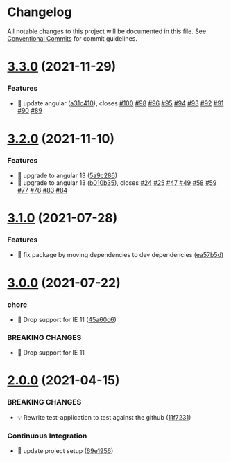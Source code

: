 # Changelog

All notable changes to this project will be documented in this file. See
[Conventional Commits](https://conventionalcommits.org) for commit guidelines.

# [3.3.0](https://github.com/ng-apimock/test-application/compare/v3.2.0...v3.3.0) (2021-11-29)


### Features

* 🎸 update angular ([a31c410](https://github.com/ng-apimock/test-application/commit/a31c41061da9da1049360776177e32e3c12de176)), closes [#100](https://github.com/ng-apimock/test-application/issues/100) [#98](https://github.com/ng-apimock/test-application/issues/98) [#96](https://github.com/ng-apimock/test-application/issues/96) [#95](https://github.com/ng-apimock/test-application/issues/95) [#94](https://github.com/ng-apimock/test-application/issues/94) [#93](https://github.com/ng-apimock/test-application/issues/93) [#92](https://github.com/ng-apimock/test-application/issues/92) [#91](https://github.com/ng-apimock/test-application/issues/91) [#90](https://github.com/ng-apimock/test-application/issues/90) [#89](https://github.com/ng-apimock/test-application/issues/89)

# [3.2.0](https://github.com/ng-apimock/test-application/compare/v3.1.0...v3.2.0) (2021-11-10)


### Features

* 🎸 upgrade to angular 13 ([5a9c286](https://github.com/ng-apimock/test-application/commit/5a9c28661c6baefd1773106a9dd816b58a9855c2))
* 🎸 upgrade to angular 13 ([b010b35](https://github.com/ng-apimock/test-application/commit/b010b35dde114f646ade54c0ad7b4c72f3c43404)), closes [#24](https://github.com/ng-apimock/test-application/issues/24) [#25](https://github.com/ng-apimock/test-application/issues/25) [#47](https://github.com/ng-apimock/test-application/issues/47) [#49](https://github.com/ng-apimock/test-application/issues/49) [#58](https://github.com/ng-apimock/test-application/issues/58) [#59](https://github.com/ng-apimock/test-application/issues/59) [#77](https://github.com/ng-apimock/test-application/issues/77) [#78](https://github.com/ng-apimock/test-application/issues/78) [#83](https://github.com/ng-apimock/test-application/issues/83) [#84](https://github.com/ng-apimock/test-application/issues/84)

# [3.1.0](https://github.com/ng-apimock/test-application/compare/v3.0.0...v3.1.0) (2021-07-28)


### Features

* 🎸 fix package by moving dependencies to dev dependencies ([ea57b5d](https://github.com/ng-apimock/test-application/commit/ea57b5d8b0521b3b8c559bc559bd3da5b2cd2c14))

# [3.0.0](https://github.com/ng-apimock/test-application/compare/v2.0.0...v3.0.0) (2021-07-22)


### chore

* 🤖 Drop support for IE 11 ([45a60c6](https://github.com/ng-apimock/test-application/commit/45a60c6c7dc76decda8c7b0c4ffb1ebb664407c0))


### BREAKING CHANGES

* 🧨 Drop support for IE 11

# [2.0.0](https://github.com/ng-apimock/test-application/compare/v1.0.17...v2.0.0) (2021-04-15)


### BREAKING CHANGES

* 💡 Rewrite test-application to test against the github ([11f7231](https://github.com/ng-apimock/test-application/commit/11f7231acdf0379447d17739b869786d25c9507f))


### Continuous Integration

* 💄 update project setup ([69e1956](https://github.com/ng-apimock/test-application/commit/69e1956c4ac052453315c2c025bf7e18675c408f))
